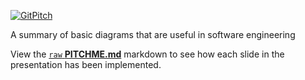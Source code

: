 [![GitPitch](https://gitpitch.com/assets/badge.svg)](https://gitpitch.com/jquintus/Slides/Diagrams)

A summary of basic diagrams that are useful in software engineering

View the [`raw` **PITCHME.md**](https://raw.githubusercontent.com/jquintus/Slides/Diagrams/PITCHME.md) markdown to see how each slide in the presentation has been implemented.
